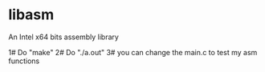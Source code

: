# libasm
An Intel x64 bits assembly library

1# Do "make"
2# Do "./a.out"
3# you can change the main.c to test my asm functions
